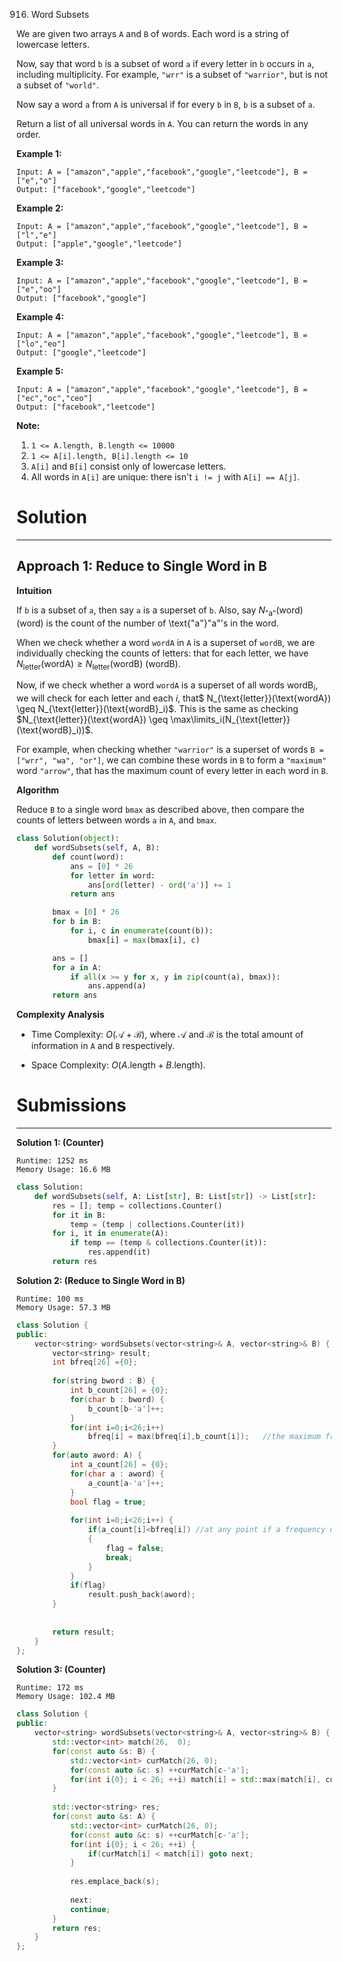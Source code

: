916. Word Subsets

We are given two arrays `A` and `B` of words.  Each word is a string of lowercase letters.

Now, say that word `b` is a subset of word `a` if every letter in `b` occurs in `a`, including multiplicity.  For example, `"wrr"` is a subset of `"warrior"`, but is not a subset of `"world"`.

Now say a word `a` from `A` is universal if for every `b` in `B`, `b` is a subset of `a`. 

Return a list of all universal words in `A`.  You can return the words in any order.

 

**Example 1:**
```
Input: A = ["amazon","apple","facebook","google","leetcode"], B = ["e","o"]
Output: ["facebook","google","leetcode"]
```

**Example 2:**
```
Input: A = ["amazon","apple","facebook","google","leetcode"], B = ["l","e"]
Output: ["apple","google","leetcode"]
```

**Example 3:**
```
Input: A = ["amazon","apple","facebook","google","leetcode"], B = ["e","oo"]
Output: ["facebook","google"]
```

**Example 4:**
```
Input: A = ["amazon","apple","facebook","google","leetcode"], B = ["lo","eo"]
Output: ["google","leetcode"]
```

**Example 5:**
```
Input: A = ["amazon","apple","facebook","google","leetcode"], B = ["ec","oc","ceo"]
Output: ["facebook","leetcode"]
```

**Note:**

1. `1 <= A.length, B.length <= 10000`
1. `1 <= A[i].length, B[i].length <= 10`
1. `A[i]` and `B[i]` consist only of lowercase letters.
1. All words in `A[i]` are unique: there isn't `i != j` with `A[i] == A[j]`.

# Solution
---
## Approach 1: Reduce to Single Word in B
**Intuition**

If `b` is a subset of `a`, then say `a` is a superset of `b`. Also, say $N_{\text{"a"}}(\text{word})$ (word) is the count of the number of \text{"a"}"a"'s in the word.

When we check whether a word `wordA` in `A` is a superset of `wordB`, we are individually checking the counts of letters: that for each $\text{letter}$, we have $N_{\text{letter}}(\text{wordA}) \geq N_{\text{letter}}(\text{wordB})$ (wordB).

Now, if we check whether a word `wordA` is a superset of all words $\text{wordB}_i$, we will check for each letter and each $i$, that$ N_{\text{letter}}(\text{wordA}) \geq N_{\text{letter}}(\text{wordB}_i)$. This is the same as checking $N_{\text{letter}}(\text{wordA}) \geq \max\limits_i(N_{\text{letter}}(\text{wordB}_i))$.

For example, when checking whether `"warrior"` is a superset of words `B = ["wrr", "wa", "or"]`, we can combine these words in `B` to form a `"maximum"` word `"arrow"`, that has the maximum count of every letter in each word in `B`.

**Algorithm**

Reduce `B` to a single word `bmax` as described above, then compare the counts of letters between words `a` in `A`, and `bmax`.

```python
class Solution(object):
    def wordSubsets(self, A, B):
        def count(word):
            ans = [0] * 26
            for letter in word:
                ans[ord(letter) - ord('a')] += 1
            return ans

        bmax = [0] * 26
        for b in B:
            for i, c in enumerate(count(b)):
                bmax[i] = max(bmax[i], c)

        ans = []
        for a in A:
            if all(x >= y for x, y in zip(count(a), bmax)):
                ans.append(a)
        return ans
```

**Complexity Analysis**

* Time Complexity: $O(\mathcal{A} + \mathcal{B})$, where $\mathcal{A}$ and $\mathcal{B}$ is the total amount of information in `A` and `B` respectively.

* Space Complexity: $O(A\text{.length} + B\text{.length})$.

# Submissions
---
**Solution 1: (Counter)**
```
Runtime: 1252 ms
Memory Usage: 16.6 MB
```
```python
class Solution:
    def wordSubsets(self, A: List[str], B: List[str]) -> List[str]:
        res = []; temp = collections.Counter()
        for it in B:
            temp = (temp | collections.Counter(it))
        for i, it in enumerate(A):
            if temp == (temp & collections.Counter(it)):
                res.append(it)
        return res
```

**Solution 2: (Reduce to Single Word in B)**
```
Runtime: 100 ms
Memory Usage: 57.3 MB
```
```c++
class Solution {
public:
    vector<string> wordSubsets(vector<string>& A, vector<string>& B) {
        vector<string> result;
        int bfreq[26] ={0};
        
        for(string bword : B) {
            int b_count[26] = {0};
            for(char b : bword) {
                b_count[b-'a']++;
            }
            for(int i=0;i<26;i++) 
                bfreq[i] = max(bfreq[i],b_count[i]);   //the maximum frequency of a letter in any word is stored in bfreq ....in eg: if B=['eer','erereee'] then bfreq['e'-'a'] = 5
        }
        for(auto aword: A) {
            int a_count[26] = {0};
            for(char a : aword) {
                a_count[a-'a']++;
            }
            bool flag = true;
            
            for(int i=0;i<26;i++) {
                if(a_count[i]<bfreq[i]) //at any point if a frequency of a letter in 'aword' is less than the maximum frequency of that letter in a word in B then aword cannot be added to result
                {
                    flag = false;
                    break;
                }
            }
            if(flag) 
                result.push_back(aword);
        }
        
        
        return result;
    }
};
```

**Solution 3: (Counter)**
```
Runtime: 172 ms
Memory Usage: 102.4 MB
```
```c++
class Solution {
public:
    vector<string> wordSubsets(vector<string>& A, vector<string>& B) {
        std::vector<int> match(26,  0);
        for(const auto &s: B) {
            std::vector<int> curMatch(26, 0);
            for(const auto &c: s) ++curMatch[c-'a'];
            for(int i{0}; i < 26; ++i) match[i] = std::max(match[i], curMatch[i]);
        }
        
        std::vector<string> res;
        for(const auto &s: A) {
            std::vector<int> curMatch(26, 0);
            for(const auto &c: s) ++curMatch[c-'a'];
            for(int i{0}; i < 26; ++i) {
                if(curMatch[i] < match[i]) goto next;
            }
            
            res.emplace_back(s);
            
            next:
            continue;
        }
        return res;
    }
};
```
